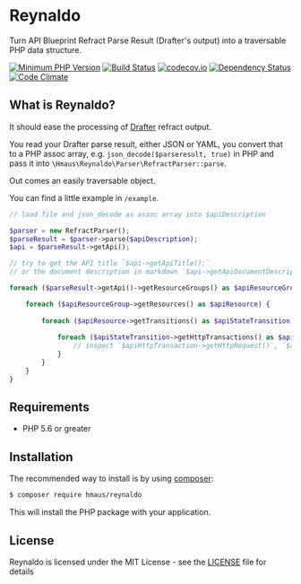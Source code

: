 # Reynaldo
Turn API Blueprint Refract Parse Result (Drafter's output) into a traversable PHP data structure.

[![Minimum PHP Version](https://img.shields.io/badge/php-%3E%3D%205.6-8892BF.svg)](https://php.net/)
[![Build Status](https://travis-ci.org/hendrikmaus/reynaldo.svg?branch=master)](https://travis-ci.org/hendrikmaus/reynaldo)
[![codecov.io](http://codecov.io/github/hendrikmaus/reynaldo/coverage.svg?branch=master)](http://codecov.io/github/hendrikmaus/reynaldo?branch=master)
[![Dependency Status](https://www.versioneye.com/user/projects/57c4422a968d640039516a68/badge.svg?style=flat-square)](https://www.versioneye.com/user/projects/57c4422a968d640039516a68)
[![Code Climate](https://img.shields.io/codeclimate/github/kabisaict/flow.svg)](https://codeclimate.com/github/hendrikmaus/reynaldo)

## What is Reynaldo?
It should ease the processing of [Drafter](https://github.com/apiaryio/drafter) refract output.

You read your Drafter parse result, either JSON or YAML, you convert that to a PHP assoc array,
e.g. `json_decode($parseresult, true)` in PHP and pass it into `\Hmaus\Reynaldo\Parser\RefractParser::parse`.

Out comes an easily traversable object.

You can find a little example in `/example`.

```php
// load file and json_decode as assoc array into $apiDescription

$parser = new RefractParser();
$parseResult = $parser->parse($apiDescription);
$api = $parseResult->getApi();

// try to get the API title `$api->getApiTitle();`
// or the document description in markdown `$api->getApiDocumentDescription();`

foreach ($parseResult->getApi()->getResourceGroups() as $apiResourceGroup) {

    foreach ($apiResourceGroup->getResources() as $apiResource) {
    
        foreach ($apiResource->getTransitions() as $apiStateTransition) {
        
            foreach ($apiStateTransition->getHttpTransactions() as $apiHttpTransaction) {
                // inspect `$apiHttpTransaction->getHttpRequest()`, `$apiHttpTransaction->getHttpResponse()`
            }
        }
    }
}
```

## Requirements
* PHP 5.6 or greater

## Installation
The recommended way to install is by using [composer](https://getcomposer.org):

```bash
$ composer require hmaus/reynaldo
```

This will install the PHP package with your application.  

## License
Reynaldo is licensed under the MIT License - see the 
[LICENSE](https://github.com/hendrikmaus/reynaldo/blob/master/LICENSE) file for details